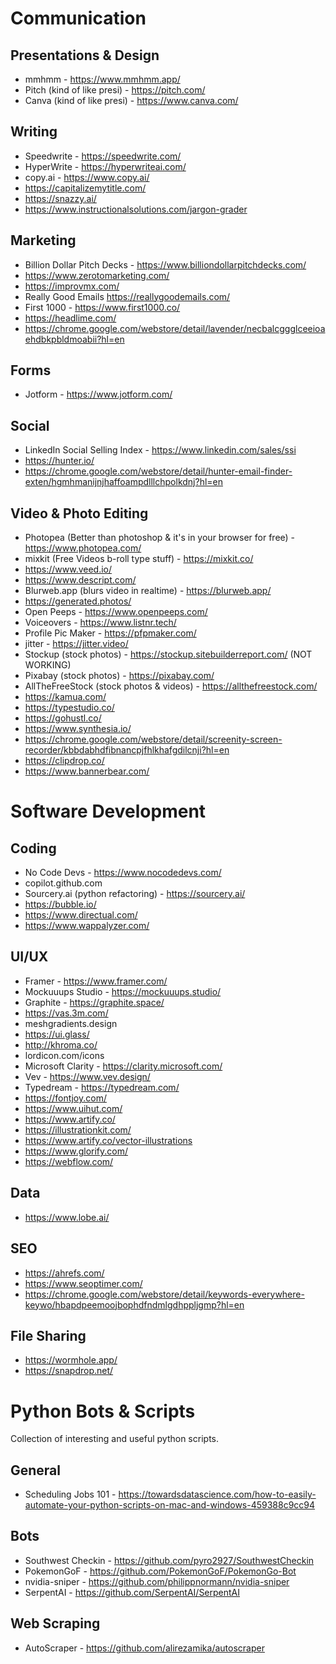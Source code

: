# Communication

## Presentations & Design
- mmhmm - https://www.mmhmm.app/
- Pitch (kind of like presi) - https://pitch.com/
- Canva (kind of like presi) - https://www.canva.com/

## Writing
- Speedwrite - https://speedwrite.com/
- HyperWrite - https://hyperwriteai.com/
- copy.ai - https://www.copy.ai/
- https://capitalizemytitle.com/
- https://snazzy.ai/
- https://www.instructionalsolutions.com/jargon-grader

## Marketing
- Billion Dollar Pitch Decks - https://www.billiondollarpitchdecks.com/
- https://www.zerotomarketing.com/
- https://improvmx.com/
- Really Good Emails https://reallygoodemails.com/
- First 1000 - https://www.first1000.co/
- https://headlime.com/
- https://chrome.google.com/webstore/detail/lavender/necbalcggglceeioaehdbkpbldmoabii?hl=en

## Forms
- Jotform - https://www.jotform.com/

## Social
- LinkedIn Social Selling Index - https://www.linkedin.com/sales/ssi
- https://hunter.io/
- https://chrome.google.com/webstore/detail/hunter-email-finder-exten/hgmhmanijnjhaffoampdlllchpolkdnj?hl=en


## Video & Photo Editing
- Photopea (Better than photoshop & it's in your browser for free) - https://www.photopea.com/ 
- mixkit (Free Videos b-roll type stuff) - https://mixkit.co/
- https://www.veed.io/
- https://www.descript.com/
- Blurweb.app (blurs video in realtime) - https://blurweb.app/
- https://generated.photos/
- Open Peeps - https://www.openpeeps.com/
- Voiceovers - https://www.listnr.tech/
- Profile Pic Maker - https://pfpmaker.com/
- jitter - https://jitter.video/
- Stockup (stock photos) - https://stockup.sitebuilderreport.com/ (NOT WORKING)
- Pixabay (stock photos) - https://pixabay.com/
- AllTheFreeStock (stock photos & videos) - https://allthefreestock.com/
- https://kamua.com/
- https://typestudio.co/
- https://gohustl.co/
- https://www.synthesia.io/
- https://chrome.google.com/webstore/detail/screenity-screen-recorder/kbbdabhdfibnancpjfhlkhafgdilcnji?hl=en
- https://clipdrop.co/
- https://www.bannerbear.com/


# Software Development

## Coding
- No Code Devs - https://www.nocodedevs.com/
- copilot.github.com
- Sourcery.ai (python refactoring) - https://sourcery.ai/
- https://bubble.io/
- https://www.directual.com/
- https://www.wappalyzer.com/

## UI/UX
- Framer - https://www.framer.com/
- Mockuuups Studio - https://mockuuups.studio/
- Graphite - https://graphite.space/
- https://vas.3m.com/
- meshgradients.design
- https://ui.glass/
- http://khroma.co/
- lordicon.com/icons
- Microsoft Clarity - https://clarity.microsoft.com/
- Vev - https://www.vev.design/
- Typedream - https://typedream.com/
- https://fontjoy.com/
- https://www.uihut.com/
- https://www.artify.co/
- https://illustrationkit.com/
- https://www.artify.co/vector-illustrations
- https://www.glorify.com/
- https://webflow.com/

## Data
- https://www.lobe.ai/

## SEO
- https://ahrefs.com/
- https://www.seoptimer.com/
- https://chrome.google.com/webstore/detail/keywords-everywhere-keywo/hbapdpeemoojbophdfndmlgdhppljgmp?hl=en

## File Sharing 
- https://wormhole.app/
- https://snapdrop.net/

# Python Bots & Scripts

Collection of interesting and useful python scripts.

## General 
- Scheduling Jobs 101 - https://towardsdatascience.com/how-to-easily-automate-your-python-scripts-on-mac-and-windows-459388c9cc94

## Bots
- Southwest Checkin - https://github.com/pyro2927/SouthwestCheckin
- PokemonGoF - https://github.com/PokemonGoF/PokemonGo-Bot
- nvidia-sniper - https://github.com/philippnormann/nvidia-sniper
- SerpentAI - https://github.com/SerpentAI/SerpentAI

## Web Scraping
- AutoScraper - https://github.com/alirezamika/autoscraper


